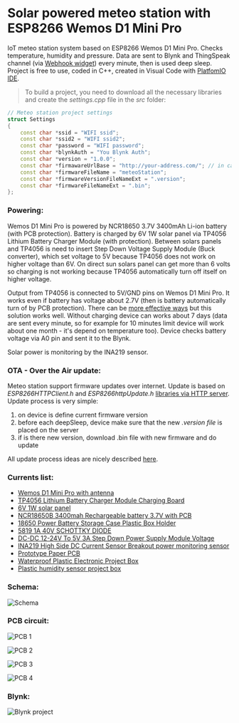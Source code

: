 # Solar powered meteo station with ESP8266 Wemos D1 Mini Pro
IoT meteo station system based on ESP8266 Wemos D1 Mini Pro. Checks temperature, humidity and pressure. Data are sent to Blynk and ThingSpeak channel (via [Webhook widget](http://docs.blynk.cc/#widgets-other-webhook)) every minute, then is used deep sleep. Project is free to use, coded in C++, created in Visual Code with [PlatfomIO IDE](http://docs.platformio.org/en/latest/ide/vscode.html).

> To build a project, you need to download all the necessary libraries and create the *settings.cpp* file in the *src* folder:
```c++
// Meteo station project settings
struct Settings
{
    const char *ssid = "WIFI ssid";
    const char *ssid2 = "WIFI ssid2";
    const char *password = "WIFI password";
    const char *blynkAuth = "You Blynk Auth";
    const char *version = "1.0.0";
    const char *firmawareUrlBase = "http://your-address.com/"; // in case of https you must have server certificate fingerprint...
    const char *firmwareFileName = "meteoStation";
    const char *firmwareVersionFileNameExt = ".version";
    const char *firmwareFileNameExt = ".bin";
};
```

### Powering:
Wemos D1 Mini Pro is powered by NCR18650 3.7V 3400mAh Li-ion battery (with PCB protection). Battery is charged by 6V 1W solar panel via TP4056 Lithium Battery Charger Module (with protection). Between solars panels and TP4056 is need to insert Step Down Voltage Supply Module (Buck converter), which set voltage to 5V because TP4056 does not work on higher voltage than 6V. On direct sun solars panel can get more than 6 volts so charging is not working because TP4056 automatically turn off itself on higher voltage.

Output from TP4056 is connected to 5V/GND pins on Wemos D1 Mini Pro. It works even if battery has voltage about 2.7V (then is battery automatically turn of by PCB protection). There can be [more effective ways](https://github.com/z2amiller/sensorboard/blob/master/PowerSaving.md) but this solution works well. Without charging device can works about 7 days (data are sent every minute, so for example for 10 minutes limit device will work about one month - it's depend on temperature too). Device checks battery voltage via A0 pin and sent it to the Blynk.

Solar power is monitoring by the INA219 sensor.

### OTA - Over the Air update:
Meteo station support firmware updates over internet. Update is based on *ESP8266HTTPClient.h* and *ESP8266httpUpdate.h* [libraries via HTTP server](https://github.com/esp8266/Arduino/blob/master/doc/ota_updates/readme.rst#http-server). Update process is very simple:
1. on device is define current firmware version
2. before each deepSleep, device make sure that the new *.version file* is placed on  the server
3. if is there new version, download .bin file with new firmware and do update

All update process ideas are nicely described [here](https://www.bakke.online/index.php/2017/06/02/self-updating-ota-firmware-for-esp8266/).

### Currents list:

* [Wemos D1 Mini Pro with antenna](https://www.aliexpress.com/item/WEMOS-D1-Mini-Pro-16M-Bytes-External-Antenna-Connector-ESP8266-WIFI-IoT-Board/32747247131.html)
* [TP4056 Lithium Battery Charger Module Charging Board](https://www.aliexpress.com/item/Automatic-Protection-2PCS-Micro-USB-5V-1A-18650-TP4056-Lithium-Battery-Charger-Module-Charging-Board-With/32216803000.html)
* [6V 1W solar panel](https://www.aliexpress.com/item/BUHESHUI-6V-1000mA-6W-Mini-Monocrystalline-PET-Solar-Panel-Small-Solar-Cell-Battery-Bicycle-Sharing-Share/32832618716.html)
* [NCR18650B 3400mah Rechargeable battery 3.7V with PCB](https://www.aliexpress.com/item/2-PCS-lot-New-Protected-Original-Rechargeable-battery-18650-NCR18650B-3400mah-with-PCB-3-7V-Free/32628168837.html)
* [18650 Power Battery Storage Case Plastic Box Holder](https://www.aliexpress.com/item/1pcs-18650-Power-Battery-Storage-Case-Plastic-Box-Holder-With-Leads-Oct24/32756928086.html)
* [5819 1A 40V SCHOTTKY DIODE](https://www.aliexpress.com/item/50Pcs-1N5819-5819-1A-40V-SCHOTTKY-DIODE-NEW/32216810320.html)
* [DC-DC 12-24V To 5V 3A Step Down Power Supply Module Voltage](https://www.aliexpress.com/item/5Pcs-TL081-TL081CP-TI-IC-JFET-Input-Operational-Amplifiers-DIP-8-NEW-AL/32629679397.html)
* [INA219 High Side DC Current Sensor Breakout power monitoring sensor](https://www.aliexpress.com/item/INA219-I2C-interface-High-Side-DC-Current-Sensor-Breakout-power-monitoring-sensor-module/32676454542.html)
* [Prototype Paper PCB](https://www.aliexpress.com/item/Hot-Free-shipping-1Pcs-5-7-PCB-5x7-PCB-5cm-7cm-DIY-Prototype-Paper-PCB-Universal/32774676055.html)
* [Waterproof Plastic Electronic Project Box](https://www.aliexpress.com/item/115x90x55mm-Waterproof-Plastic-Electronic-Project-Box-Enclosure-Cover-CASE-L057-New-hot/32824079176.html)
* [Plastic humidity sensor project box](https://www.aliexpress.com/item/szomk-plastic-humidity-sensor-project-box-2-pcs-84-27-16mm-diy-wall-mounting-plastic-junction/32586666805.htmll)

### Schema:
![Schema](https://github.com/vitzaoral/metheo-station/blob/master/schema/meteo_schema.jpg)

### PCB circuit:
![PCB 1](https://github.com/vitzaoral/metheo-station/blob/master/schema/pcb_1.jpg)

![PCB 2](https://github.com/vitzaoral/metheo-station/blob/master/schema/pcb_2.jpg)

![PCB 3](https://github.com/vitzaoral/metheo-station/blob/master/schema/pcb_3.jpg)

![PCB 4](https://github.com/vitzaoral/metheo-station/blob/master/schema/pcb_4.JPG)

### Blynk:
![Blynk project](https://github.com/vitzaoral/metheo-station/blob/master/schema/blynk.jpg)
